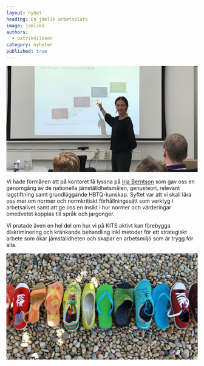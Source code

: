 ```yaml
---
layout: nyhet
heading: En jämlik arbetsplats
image: jamlik1
authors:
  - patriknilsson
category: nyheter
published: true
---
```


![](/images/nyheter/jamlik.jpg "float-left")

Vi hade förmånen att på kontoret få lyssna på [Irja Berntson](https://www.linkedin.com/in/irja-berntson-91b73210a/) som gav oss en genomgång av de nationella jämställdhetsmålen, genusteori, relevant lagstiftning samt grundläggande HBTQ-kunskap. Syftet var att vi skall lära oss mer om normer och normkritiskt förhållningssätt som verktyg i arbetsalivet samt att ge oss en insikt i hur normer och värderingar omedvetet kopplas till språk och jargonger.

Vi pratade även en hel del om hur vi på KITS aktivt kan förebygga diskriminering och kränkande behandling inkl metoder för ett strategiskt arbete som ökar jämställdheten och skapar en arbetsmiljö som är trygg för alla.

![](/images/nyheter/jamlik1.jpg "float-left")